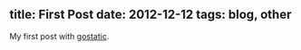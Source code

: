 title: First Post
date: 2012-12-12
tags: blog, other
----
My first post with [gostatic](https://github.com/piranha/gostatic).
